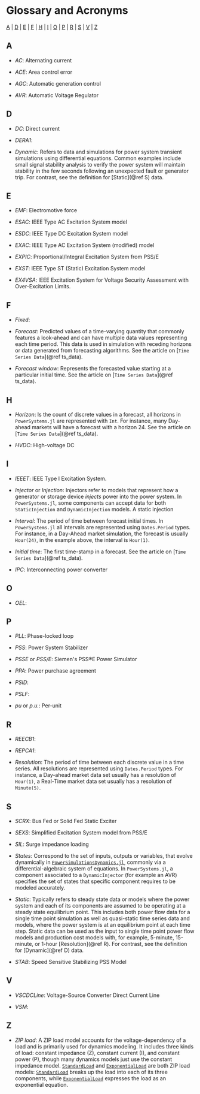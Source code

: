 # Glossary and Acronyms

[A](@ref) | [D](@ref) | [E](@ref) | [F](@ref) | [H](@ref) | [I](@ref) | [O](@ref) | [P](@ref) | [R](@ref) | 
[S](@ref) | [V](@ref) | [Z](@ref)

## A

* *AC*: Alternating current

* *ACE*: Area control error

* *AGC*: Automatic generation control

* *AVR*: Automatic Voltage Regulator 

## D

* *DC*: Direct current

* *DERA1*:

* *Dynamic*: Refers to data and simulations for power system transient simulations using differential
equations. Common examples include small signal stability analysis to verify the power system will
maintain stability in the few seconds following an unexpected fault or generator trip. For contrast,
see the definition for [Static](@ref S) data.

## E

* *EMF*: Electromotive force

* *ESAC*: IEEE Type AC Excitation System model 

* *ESDC*: IEEE Type DC Excitation System model 

* *EXAC*: IEEE Type AC Excitation System (modified) model 

* *EXPIC*: Proportional/Integral Excitation System from PSS/E

* *EXST*: IEEE Type ST (Static) Excitation System model

* *EX4VSA*: IEEE Excitation System for Voltage Security Assessment with Over-Excitation Limits.

## F

* *Fixed*: 

* *Forecast*: Predicted values of a time-varying quantity that commonly features
  a look-ahead and can have multiple data values representing each time period.
  This data is used in simulation with receding horizons or data generated from
  forecasting algorithms. See the article on [`Time Series Data`](@ref ts_data). 

* *Forecast window*: Represents the forecasted value starting at a particular initial time.
    See the article on [`Time Series Data`](@ref ts_data).

## H

* *Horizon*: Is the count of discrete values in a forecast, all horizons in `PowerSystems.jl`
  are represented with `Int`. For instance, many Day-ahead markets will have a forecast with a
  horizon 24. See the article on [`Time Series Data`](@ref ts_data).

* *HVDC*: High-voltage DC

## I

* *IEEET*: IEEE Type I Excitation System.

* *Injector* or *Injection*: Injectors refer to models that represent how a generator or storage 
  device *injects* power into the power system. In `PowerSystems.jl`, some components can accept 
  data for both `StaticInjection` and `DynamicInjection` models. A static injection 

* *Interval*: The period of time between forecast initial times. In `PowerSystems.jl` all
  intervals are represented using `Dates.Period` types. For instance, in a Day-Ahead market
  simulation, the forecast is usually `Hour(24)`, in the example above, the
  interval is `Hour(1)`.

* *Initial time*: The first time-stamp in a forecast. See the article on [`Time Series Data`](@ref ts_data).

* *IPC*: Interconnecting power converter

## O

* *OEL*:

## P

* *PLL*: Phase-locked loop

* *PSS*: Power System Stabilizer

* *PSSE* or *PSS/E*: Siemen's PSS&reg;E Power Simulator

* *PPA*: Power purchase agreement

* *PSID*: 

* *PSLF*:

* *pu* or *p.u.*: Per-unit

## R

* *REECB1*:

* *REPCA1*:

* *Resolution*: The period of time between each discrete value in a time series. All resolutions
  are represented using `Dates.Period` types. For instance, a Day-ahead market data set usually
  has a resolution of `Hour(1)`, a Real-Time market data set usually has a resolution of `Minute(5)`. 

## S

* *SCRX*: Bus Fed or Solid Fed Static Exciter

* *SEXS*: Simplified Excitation System model from PSS/E

* *SIL*: Surge impedance loading

* *States*: Correspond to the set of inputs, outputs or variables, that evolve dynamically in
  [`PowerSimulationsDynamics.jl`](https://nrel-sienna.github.io/PowerSimulationsDynamics.jl/stable/),
  commonly via a differential-algebraic system of equations. In `PowerSystems.jl`, a component
  associated to a `DynamicInjector` (for example an AVR) specifies the set of states that specific
  component requires to be modeled accurately.

* *Static*: Typically refers to steady state data or models where the power system
  and each of its components are assumed to be operating at a steady state equilibrium point. This
  includes both power flow data for a single time point simulation as well as quasi-static time
  series data and models, where the power system is at an equilibrium point at each time step.
  Static data can be used as the input to single time point power flow models and production
  cost models with, for example, 5-minute, 15-minute, or 1-hour [Resolution](@ref R).
  For contrast, see the definition for [Dynamic](@ref D) data.

* *STAB*: Speed Sensitive Stabilizing PSS Model

## V

* *VSCDCLine*: Voltage-Source Converter Direct Current Line

* *VSM*:

## Z

* *ZIP load*: A ZIP load model accounts for the voltage-dependency of a load and is primarily used
  for dynamics modeling. It includes three kinds of load: constant impedance (Z), constant current (I),
  and constant power (P), though many dynamics models just use the constant impedance model.
  [`StandardLoad`](@ref) and [`ExponentialLoad`](@ref) are both ZIP load models:
  [`StandardLoad`](@ref) breaks up the load into each of its three components, while
  [`ExponentialLoad`](@ref) expresses the load as an exponential equation. 